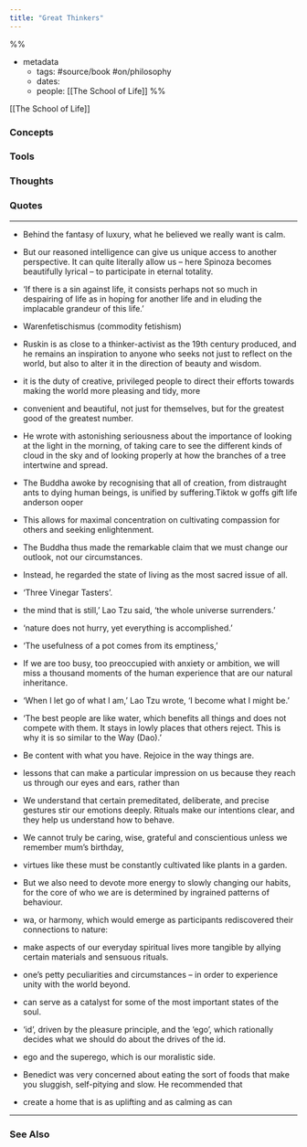 ```yaml
---
title: "Great Thinkers"
---
```

%%
- metadata
	- tags: #source/book #on/philosophy 
	- dates: 
	- people: [[The School of Life]]
%%

[[The School of Life]]

### Concepts

### Tools

### Thoughts

### Quotes
---

- Behind the fantasy of luxury, what he believed we really want is calm.

- But our reasoned intelligence can give us unique access to another perspective. It can quite literally allow us – here Spinoza becomes beautifully lyrical – to participate in eternal totality.

- ‘If there is a sin against life, it consists perhaps not so much in despairing of life as in hoping for another life and in eluding the implacable grandeur of this life.’

- Warenfetischismus (commodity fetishism)

- Ruskin is as close to a thinker-activist as the 19th century produced, and he remains an inspiration to anyone who seeks not just to reflect on the world, but also to alter it in the direction of beauty and wisdom.

- it is the duty of creative, privileged people to direct their efforts towards making the world more pleasing and tidy, more

- convenient and beautiful, not just for themselves, but for the greatest good of the greatest number.

- He wrote with astonishing seriousness about the importance of looking at the light in the morning, of taking care to see the different kinds of cloud in the sky and of looking properly at how the branches of a tree intertwine and spread.

- The Buddha awoke by recognising that all of creation, from distraught ants to dying human beings, is unified by suffering.Tiktok w goffs gift life anderson  ooper

- This allows for maximal concentration on cultivating compassion for others and seeking enlightenment.

- The Buddha thus made the remarkable claim that we must change our outlook, not our circumstances.

- Instead, he regarded the state of living as the most sacred issue of all.

- ‘Three Vinegar Tasters’.

- the mind that is still,’ Lao Tzu said, ‘the whole universe surrenders.’

- ‘nature does not hurry, yet everything is accomplished.’

- ‘The usefulness of a pot comes from its emptiness,’

- If we are too busy, too preoccupied with anxiety or ambition, we will miss a thousand moments of the human experience that are our natural inheritance.

- ‘When I let go of what I am,’ Lao Tzu wrote, ‘I become what I might be.’

- ‘The best people are like water, which benefits all things and does not compete with them. It stays in lowly places that others reject. This is why it is so similar to the Way (Dao).’

- Be content with what you have. Rejoice in the way things are.

- lessons that can make a particular impression on us because they reach us through our eyes and ears, rather than

- We understand that certain premeditated, deliberate, and precise gestures stir our emotions deeply. Rituals make our intentions clear, and they help us understand how to behave.

- We cannot truly be caring, wise, grateful and conscientious unless we remember mum’s birthday,

- virtues like these must be constantly cultivated like plants in a garden.

- But we also need to devote more energy to slowly changing our habits, for the core of who we are is determined by ingrained patterns of behaviour.

- wa, or harmony, which would emerge as participants rediscovered their connections to nature:

- make aspects of our everyday spiritual lives more tangible by allying certain materials and sensuous rituals.

- one’s petty peculiarities and circumstances – in order to experience unity with the world beyond.

- can serve as a catalyst for some of the most important states of the soul.

- ‘id’, driven by the pleasure principle, and the ‘ego’, which rationally decides what we should do about the drives of the id.

- ego and the superego, which is our moralistic side.

- Benedict was very concerned about eating the sort of foods that make you sluggish, self-pitying and slow. He recommended that

- create a home that is as uplifting and as calming as can


----
### See Also